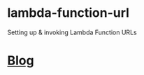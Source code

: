 # lambda-function-url
Setting up &amp; invoking Lambda Function URLs

# [Blog](https://ram-vegiraju.medium.com/aws-lambda-function-urls-2d87d88961fc)
